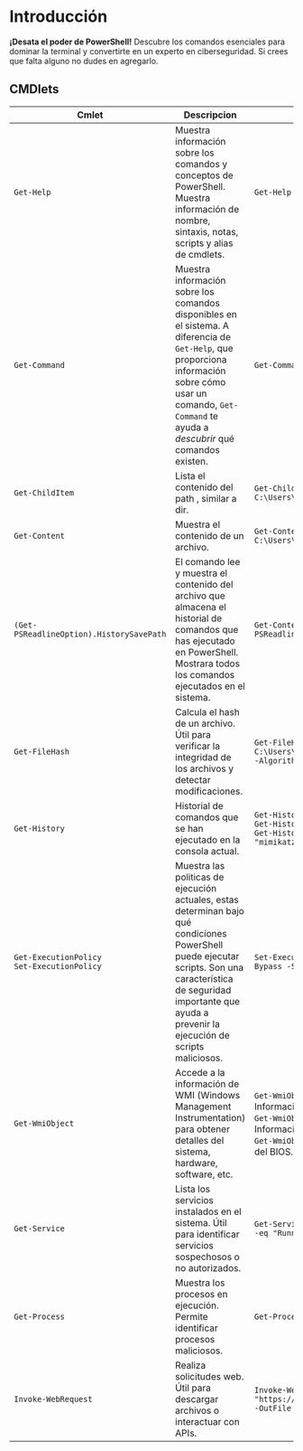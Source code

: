 
# Introducción

**¡Desata el poder de PowerShell!** Descubre los comandos esenciales para dominar la terminal y convertirte en un experto en ciberseguridad. 
Si crees que falta alguno no dudes en agregarlo.

## CMDlets

| Cmlet                                          | Descripcion                                                                                                                                                                                                                   | Ejemplo                                                                                                                                                                                           |
| ---------------------------------------------- | ----------------------------------------------------------------------------------------------------------------------------------------------------------------------------------------------------------------------------- | ------------------------------------------------------------------------------------------------------------------------------------------------------------------------------------------------- |
| `Get-Help`                                     | Muestra información sobre los comandos y conceptos de PowerShell. Muestra información de nombre, sintaxis, notas, scripts y alias de cmdlets.                                                                                 | `Get-Help ls`                                                                                                                                                                                     |
| `Get-Command`                                  | Muestra información sobre los comandos disponibles en el sistema. A diferencia de `Get-Help`, que proporciona información sobre cómo usar un comando, `Get-Command` te ayuda a _descubrir_ qué comandos existen.              | `Get-Command -CommandType cmdlet`                                                                                                                                                                 |
| `Get-ChildItem`                                | Lista el contenido del path , similar a dir.                                                                                                                                                                                  | `Get-ChildItem C:\Users\Alice\Downloads`                                                                                                                                                          |
| `Get-Content`                                  | Muestra el contenido de un archivo.                                                                                                                                                                                           | `Get-Content C:\Users\Alice\Downloads\password.txt`                                                                                                                                               |
| `(Get-PSReadlineOption).HistorySavePath`       | El comando  lee y muestra el contenido del archivo que almacena el historial de comandos que has ejecutado en PowerShell. Mostrara todos los comandos ejecutados en el sistema.                                               | `Get-Content (Get-PSReadlineOption).HistorySavePath`                                                                                                                                              |
| `Get-FileHash`                                 | Calcula el hash de un archivo. Útil para verificar la integridad de los archivos y detectar modificaciones.                                                                                                                   | `Get-FileHash C:\Users\Alice\Downloads\password.txt -Algorithm SHA256`                                                                                                                            |
| `Get-History`                                  | Historial de comandos que se han ejecutado en la consola actual.                                                                                                                                                              | `Get-History`<br>`Get-History -Count 5`<br>`Get-History \| Select-String "mimikatz"`                                                                                                              |
| `Get-ExecutionPolicy`<br>`Set-ExecutionPolicy` | Muestra las politicas de ejecución actuales, estas determinan bajo qué condiciones PowerShell puede ejecutar scripts. Son una característica de seguridad importante que ayuda a prevenir la ejecución de scripts maliciosos. | `Set-ExecutionPolicy -ExecutionPolicy Bypass -Scope CurrentUser`                                                                                                                                  |
| `Get-WmiObject`                                | Accede a la información de WMI (Windows Management Instrumentation) para obtener detalles del sistema, hardware, software, etc.                                                                                               | `Get-WmiObject Win32_OperatingSystem`: Información del sistema operativo.<br> `Get-WmiObject Win32_ComputerSystem`: Información del equipo.<br> `Get-WmiObject Win32_BIOS`: Información del BIOS. |
| `Get-Service`                                  | Lista los servicios instalados en el sistema. Útil para identificar servicios sospechosos o no autorizados.                                                                                                                   | `Get-Service \| Where-Object {$_.Status -eq "Running"}`                                                                                                                                           |
| `Get-Process`                                  | Muestra los procesos en ejecución. Permite identificar procesos maliciosos.                                                                                                                                                   | `Get-Process *edge*`                                                                                                                                                                              |
| `Invoke-WebRequest`                            | Realiza solicitudes web. Útil para descargar archivos o interactuar con APIs.                                                                                                                                                 | `Invoke-WebRequest -Uri "https://www.ejemplo.com/archivo.zip" -OutFile "C:\ruta\al\archivo.zip"`                                                                                                  |
